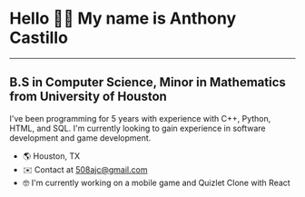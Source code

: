 # Hello 👋🏽 My name is Anthony Castillo
***
## B.S in Computer Science, Minor in Mathematics from University of Houston
I've been programming for 5 years with experience with C++, Python, HTML, and SQL. I'm currently looking to gain experience in software development and game development. 

- 🌎 Houston, TX
- ✉️ Contact at 508ajc@gmail.com
- 🤓 I'm currently working on a mobile game and Quizlet Clone with React
